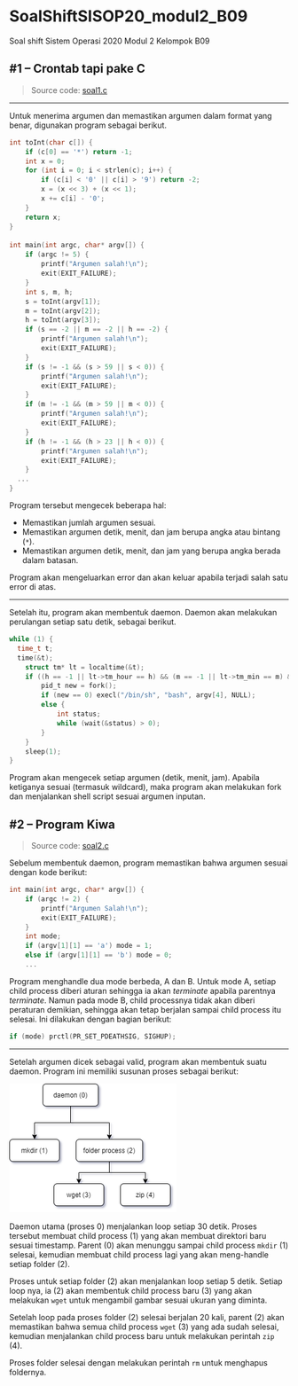 # SoalShiftSISOP20_modul2_B09

Soal shift Sistem Operasi 2020
Modul 2
Kelompok B09

## #1 &ndash; Crontab tapi pake C

>Source code: [soal1.c](https://github.com/1Maximuse/SoalShiftSISOP20_modul2_B09/blob/master/soal1/soal1.c)
---
Untuk menerima argumen dan memastikan argumen dalam format yang benar, digunakan program sebagai berikut.
```c
int toInt(char c[]) {
	if (c[0] == '*') return -1;
	int x = 0;
	for (int i = 0; i < strlen(c); i++) {
		if (c[i] < '0' || c[i] > '9') return -2;
		x = (x << 3) + (x << 1);
		x += c[i] - '0';
	}
	return x;
}

int main(int argc, char* argv[]) {
	if (argc != 5) {
		printf("Argumen salah!\n");
		exit(EXIT_FAILURE);
	}
	int s, m, h;
	s = toInt(argv[1]);
	m = toInt(argv[2]);
	h = toInt(argv[3]);
	if (s == -2 || m == -2 || h == -2) {
		printf("Argumen salah!\n");
		exit(EXIT_FAILURE);
	}
	if (s != -1 && (s > 59 || s < 0)) {
		printf("Argumen salah!\n");
		exit(EXIT_FAILURE);
	}
	if (m != -1 && (m > 59 || m < 0)) {
		printf("Argumen salah!\n");
		exit(EXIT_FAILURE);
	}
	if (h != -1 && (h > 23 || h < 0)) {
		printf("Argumen salah!\n");
		exit(EXIT_FAILURE);
	}
  ...
}
```
Program tersebut mengecek beberapa hal:
* Memastikan jumlah argumen sesuai.
* Memastikan argumen detik, menit, dan jam berupa angka atau bintang (`*`).
* Memastikan argumen detik, menit, dan jam yang berupa angka berada dalam batasan.

Program akan mengeluarkan error dan akan keluar apabila terjadi salah satu error di atas.

---

Setelah itu, program akan membentuk daemon. Daemon akan melakukan perulangan setiap satu detik, sebagai berikut.

```c
while (1) {
  time_t t;
  time(&t);
	struct tm* lt = localtime(&t);
	if ((h == -1 || lt->tm_hour == h) && (m == -1 || lt->tm_min == m) && (s == -1 || lt->tm_sec == s)) {
		pid_t new = fork();
		if (new == 0) execl("/bin/sh", "bash", argv[4], NULL);
		else {
			int status;
			while (wait(&status) > 0);
		}
	}
	sleep(1);
}
```

Program akan mengecek setiap argumen (detik, menit, jam). Apabila ketiganya sesuai (termasuk wildcard), maka program akan melakukan fork dan menjalankan shell script sesuai argumen inputan.

## #2 &ndash; Program Kiwa
>Source code: [soal2.c](https://github.com/1Maximuse/SoalShiftSISOP20_modul2_B09/blob/master/soal2/soal2.c)

Sebelum membentuk daemon, program memastikan bahwa argumen sesuai dengan kode berikut:
```c
int main(int argc, char* argv[]) {
	if (argc != 2) {
		printf("Argumen Salah!\n");
		exit(EXIT_FAILURE);
	}
	int mode;
	if (argv[1][1] == 'a') mode = 1;
	else if (argv[1][1] == 'b') mode = 0;
	...
```

Program menghandle dua mode berbeda, A dan B. Untuk mode A, setiap child process diberi aturan sehingga ia akan *terminate* apabila parentnya *terminate*. Namun pada mode B, child processnya tidak akan diberi peraturan demikian, sehingga akan tetap berjalan sampai child process itu selesai. Ini dilakukan dengan bagian berikut:
```c
if (mode) prctl(PR_SET_PDEATHSIG, SIGHUP);
```

---

Setelah argumen dicek sebagai valid, program akan membentuk suatu daemon. Program ini memiliki susunan proses sebagai berikut:

![](https://github.com/1Maximuse/SoalShiftSISOP20_modul2_B09/blob/master/soal2.png)

Daemon utama (proses 0) menjalankan loop setiap 30 detik. Proses tersebut membuat child process (1) yang akan membuat direktori baru sesuai timestamp. Parent (0) akan menunggu sampai child process `mkdir` (1) selesai, kemudian membuat child process lagi yang akan meng-handle setiap folder (2).

Proses untuk setiap folder (2) akan menjalankan loop setiap 5 detik. Setiap loop nya, ia (2) akan membentuk child process baru (3) yang akan melakukan `wget` untuk mengambil gambar sesuai ukuran yang diminta.

Setelah loop pada proses folder (2) selesai berjalan 20 kali, parent (2) akan memastikan bahwa semua child process `wget` (3) yang ada sudah selesai, kemudian menjalankan child process baru untuk melakukan perintah `zip` (4).

Proses folder selesai dengan melakukan perintah `rm` untuk menghapus foldernya.
